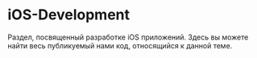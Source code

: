 # iOS-Development
Раздел, посвященный разработке iOS приложений. Здесь вы можете найти весь публикуемый нами код, относящийся к данной теме.
